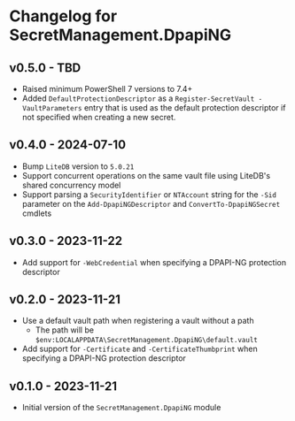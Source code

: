 # Changelog for SecretManagement.DpapiNG

## v0.5.0 - TBD

+ Raised minimum PowerShell 7 versions to 7.4+
+ Added `DefaultProtectionDescriptor` as a `Register-SecretVault -VaultParameters` entry that is used as the default protection descriptor if not specified when creating a new secret.

## v0.4.0 - 2024-07-10

+ Bump `LiteDB` version to `5.0.21`
+ Support concurrent operations on the same vault file using LiteDB's shared concurrency model
+ Support parsing a `SecurityIdentifier` or `NTAccount` string for the `-Sid` parameter on the `Add-DpapiNGDescriptor` and `ConvertTo-DpapiNGSecret` cmdlets

## v0.3.0 - 2023-11-22

+ Add support for `-WebCredential` when specifying a DPAPI-NG protection descriptor

## v0.2.0 - 2023-11-21

+ Use a default vault path when registering a vault without a path
  + The path will be `$env:LOCALAPPDATA\SecretManagement.DpapiNG\default.vault`
+ Add support for `-Certificate` and `-CertificateThumbprint` when specifying a DPAPI-NG protection descriptor

## v0.1.0 - 2023-11-21

+ Initial version of the `SecretManagement.DpapiNG` module
